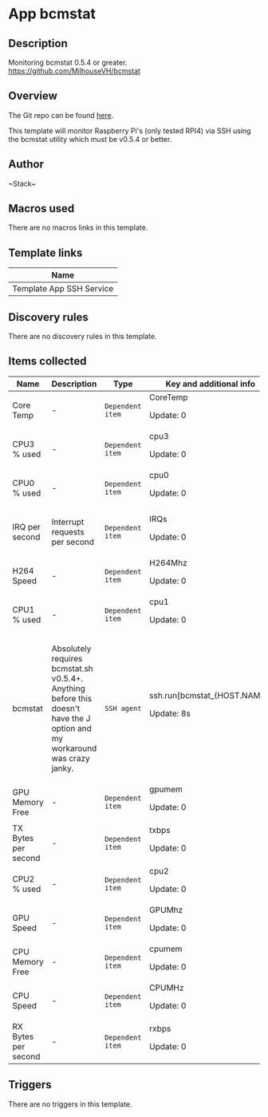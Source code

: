 # App bcmstat

## Description

Monitoring bcmstat 0.5.4 or greater. https://github.com/MilhouseVH/bcmstat

## Overview

The Git repo can be found [here](https://gitlab.com/i.am.stack/zabbix_bcmstat_raspberrypi).


This template will monitor Raspberry Pi's (only tested RPI4) via SSH using the bcmstat utility which must be v0.5.4 or better. 



## Author

~Stack~

## Macros used

There are no macros links in this template.

## Template links

|Name|
|----|
|Template App SSH Service|
## Discovery rules

There are no discovery rules in this template.

## Items collected

|Name|Description|Type|Key and additional info|
|----|-----------|----|----|
|Core Temp|<p>-</p>|`Dependent item`|CoreTemp<p>Update: 0</p>|
|CPU3 % used|<p>-</p>|`Dependent item`|cpu3<p>Update: 0</p>|
|CPU0 % used|<p>-</p>|`Dependent item`|cpu0<p>Update: 0</p>|
|IRQ per second|<p>Interrupt requests per second</p>|`Dependent item`|IRQs<p>Update: 0</p>|
|H264 Speed|<p>-</p>|`Dependent item`|H264Mhz<p>Update: 0</p>|
|CPU1 % used|<p>-</p>|`Dependent item`|cpu1<p>Update: 0</p>|
|bcmstat|<p>Absolutely requires bcmstat.sh v0.5.4+. Anything before this doesn't have the J option and my workaround was crazy janky.</p>|`SSH agent`|ssh.run[bcmstat_{HOST.NAME}]<p>Update: 8s</p>|
|GPU Memory Free|<p>-</p>|`Dependent item`|gpumem<p>Update: 0</p>|
|TX Bytes per second|<p>-</p>|`Dependent item`|txbps<p>Update: 0</p>|
|CPU2 % used|<p>-</p>|`Dependent item`|cpu2<p>Update: 0</p>|
|GPU Speed|<p>-</p>|`Dependent item`|GPUMhz<p>Update: 0</p>|
|CPU Memory Free|<p>-</p>|`Dependent item`|cpumem<p>Update: 0</p>|
|CPU Speed|<p>-</p>|`Dependent item`|CPUMHz<p>Update: 0</p>|
|RX Bytes per second|<p>-</p>|`Dependent item`|rxbps<p>Update: 0</p>|
## Triggers

There are no triggers in this template.

